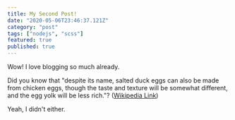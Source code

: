 ```yaml
---
title: My Second Post!
date: "2020-05-06T23:46:37.121Z"
category: "post"
tags: ["nodejs", "scss"]
featured: true
published: true
---
```


Wow! I love blogging so much already.

Did you know that "despite its name, salted duck eggs can also be made from
chicken eggs, though the taste and texture will be somewhat different, and the
egg yolk will be less rich."?
([Wikipedia Link](https://en.wikipedia.org/wiki/Salted_duck_egg))

Yeah, I didn't either.
